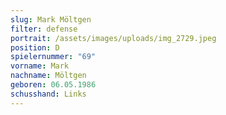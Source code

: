 ```yaml
---
slug: Mark Möltgen
filter: defense
portrait: /assets/images/uploads/img_2729.jpeg
position: D
spielernummer: "69"
vorname: Mark
nachname: Möltgen
geboren: 06.05.1986
schusshand: Links
---
```

